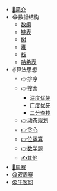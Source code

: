 * [🐶简介](README.md)
* 😂数据结构
  * [数组](/data-structure/array/array.md  "array")
  * [链表](data-structure/linkedlist/linkedlist.md)
  * [树](data-structure/tree/ltree.md)
  * [堆](data-structure/heap/)
  * [栈](data-structure/stack/)
  * [哈希表](data-structure/hash/)
* ✌️算法思想
  * 👉排序
  * 👉搜索
    * [深度优先](algorithm/research/dfs/)
    * [广度优先](algorithm/research/bfs/)
    * [二分查找](algorithm/research/binary-search/)
  * [👉动态规划](algorithm/dp/dp.md)
  * [👉贪心](algorithm/greedy/)
  * [👉位运算](algorithm/bit/)
  * [👉数学题](algorithm/math/math.md)
  * [✍️其他](algorithm/other/)
* [🤪周赛](/weekly/week.md)
* [😪双周赛](/doubleweekly/doubleweekly.md)
* [😨牛客网](/牛客/contest.md)
